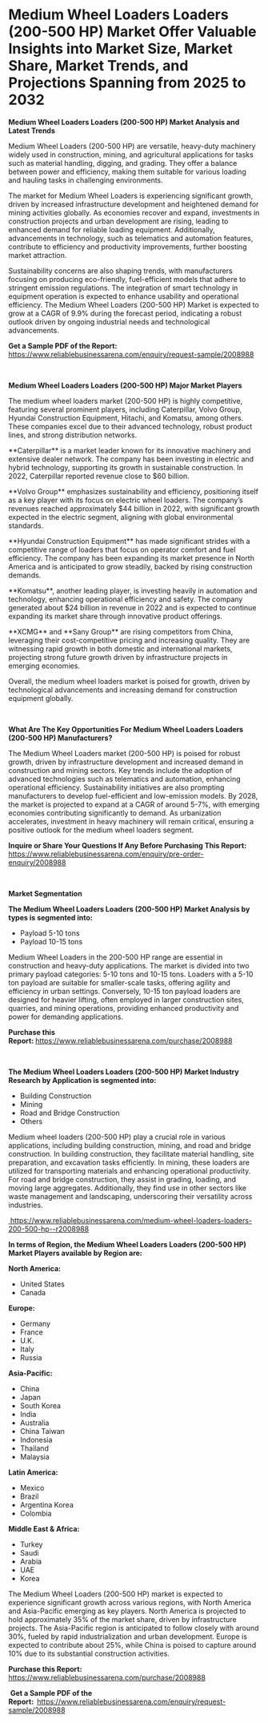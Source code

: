 <p><h1>Medium Wheel Loaders Loaders (200-500 HP) Market Offer Valuable Insights into Market Size, Market Share, Market Trends, and Projections Spanning from 2025 to 2032</h1></p><p><strong>Medium Wheel Loaders Loaders (200-500 HP) Market Analysis and Latest Trends</strong></p>
<p><p>Medium Wheel Loaders (200-500 HP) are versatile, heavy-duty machinery widely used in construction, mining, and agricultural applications for tasks such as material handling, digging, and grading. They offer a balance between power and efficiency, making them suitable for various loading and hauling tasks in challenging environments.</p><p>The market for Medium Wheel Loaders is experiencing significant growth, driven by increased infrastructure development and heightened demand for mining activities globally. As economies recover and expand, investments in construction projects and urban development are rising, leading to enhanced demand for reliable loading equipment. Additionally, advancements in technology, such as telematics and automation features, contribute to efficiency and productivity improvements, further boosting market attraction.</p><p>Sustainability concerns are also shaping trends, with manufacturers focusing on producing eco-friendly, fuel-efficient models that adhere to stringent emission regulations. The integration of smart technology in equipment operation is expected to enhance usability and operational efficiency. The Medium Wheel Loaders (200-500 HP) Market is expected to grow at a CAGR of 9.9% during the forecast period, indicating a robust outlook driven by ongoing industrial needs and technological advancements.</p></p>
<p><strong>Get a Sample PDF of the Report:&nbsp;</strong> <a href="https://www.reliablebusinessarena.com/enquiry/request-sample/2008988?utm_campaign=2042&utm_medium=2&utm_source=Github&utm_content=ia&utm_term=12042025&utm_id=medium-wheel-loaders-loaders-200-500-hp">https://www.reliablebusinessarena.com/enquiry/request-sample/2008988</a></p>
<p>&nbsp;</p>
<p><strong>Medium Wheel Loaders Loaders (200-500 HP) Major Market Players</strong></p>
<p><p>The medium wheel loaders market (200-500 HP) is highly competitive, featuring several prominent players, including Caterpillar, Volvo Group, Hyundai Construction Equipment, Hitachi, and Komatsu, among others. These companies excel due to their advanced technology, robust product lines, and strong distribution networks.</p><p>**Caterpillar** is a market leader known for its innovative machinery and extensive dealer network. The company has been investing in electric and hybrid technology, supporting its growth in sustainable construction. In 2022, Caterpillar reported revenue close to $60 billion.</p><p>**Volvo Group** emphasizes sustainability and efficiency, positioning itself as a key player with its focus on electric wheel loaders. The company’s revenues reached approximately $44 billion in 2022, with significant growth expected in the electric segment, aligning with global environmental standards.</p><p>**Hyundai Construction Equipment** has made significant strides with a competitive range of loaders that focus on operator comfort and fuel efficiency. The company has been expanding its market presence in North America and is anticipated to grow steadily, backed by rising construction demands.</p><p>**Komatsu**, another leading player, is investing heavily in automation and technology, enhancing operational efficiency and safety. The company generated about $24 billion in revenue in 2022 and is expected to continue expanding its market share through innovative product offerings.</p><p>**XCMG** and **Sany Group** are rising competitors from China, leveraging their cost-competitive pricing and increasing quality. They are witnessing rapid growth in both domestic and international markets, projecting strong future growth driven by infrastructure projects in emerging economies.</p><p>Overall, the medium wheel loaders market is poised for growth, driven by technological advancements and increasing demand for construction equipment globally.</p></p>
<p>&nbsp;</p>
<p><strong>What Are The Key Opportunities For Medium Wheel Loaders Loaders (200-500 HP) Manufacturers?</strong></p>
<p><p>The Medium Wheel Loaders market (200-500 HP) is poised for robust growth, driven by infrastructure development and increased demand in construction and mining sectors. Key trends include the adoption of advanced technologies such as telematics and automation, enhancing operational efficiency. Sustainability initiatives are also prompting manufacturers to develop fuel-efficient and low-emission models. By 2028, the market is projected to expand at a CAGR of around 5-7%, with emerging economies contributing significantly to demand. As urbanization accelerates, investment in heavy machinery will remain critical, ensuring a positive outlook for the medium wheel loaders segment.</p></p>
<p><strong>Inquire or Share Your Questions If Any Before Purchasing This Report:</strong> <a href="https://www.reliablebusinessarena.com/enquiry/pre-order-enquiry/2008988?utm_campaign=2042&utm_medium=2&utm_source=Github&utm_content=ia&utm_term=12042025&utm_id=medium-wheel-loaders-loaders-200-500-hp">https://www.reliablebusinessarena.com/enquiry/pre-order-enquiry/2008988</a></p>
<p>&nbsp;</p>
<p><strong>Market Segmentation</strong></p>
<p><strong>The Medium Wheel Loaders Loaders (200-500 HP) Market Analysis by types is segmented into:</strong></p>
<p><ul><li>Payload 5-10 tons</li><li>Payload 10-15 tons</li></ul></p>
<p><p>Medium Wheel Loaders in the 200-500 HP range are essential in construction and heavy-duty applications. The market is divided into two primary payload categories: 5-10 tons and 10-15 tons. Loaders with a 5-10 ton payload are suitable for smaller-scale tasks, offering agility and efficiency in urban settings. Conversely, 10-15 ton payload loaders are designed for heavier lifting, often employed in larger construction sites, quarries, and mining operations, providing enhanced productivity and power for demanding applications.</p></p>
<p><strong>Purchase this Report:&nbsp;</strong><a href="https://www.reliablebusinessarena.com/purchase/2008988?utm_campaign=2042&utm_medium=2&utm_source=Github&utm_content=ia&utm_term=12042025&utm_id=medium-wheel-loaders-loaders-200-500-hp">https://www.reliablebusinessarena.com/purchase/2008988</a></p>
<p>&nbsp;</p>
<p><strong>The Medium Wheel Loaders Loaders (200-500 HP) Market Industry Research by Application is segmented into:</strong></p>
<p><ul><li>Building Construction</li><li>Mining</li><li>Road and Bridge Construction</li><li>Others</li></ul></p>
<p><p>Medium wheel loaders (200-500 HP) play a crucial role in various applications, including building construction, mining, and road and bridge construction. In building construction, they facilitate material handling, site preparation, and excavation tasks efficiently. In mining, these loaders are utilized for transporting materials and enhancing operational productivity. For road and bridge construction, they assist in grading, loading, and moving large aggregates. Additionally, they find use in other sectors like waste management and landscaping, underscoring their versatility across industries.</p></p>
<p><a href="https://www.reliablebusinessarena.com/medium-wheel-loaders-loaders-200-500-hp--r2008988?utm_campaign=2042&utm_medium=2&utm_source=Github&utm_content=ia&utm_term=12042025&utm_id=medium-wheel-loaders-loaders-200-500-hp">&nbsp;https://www.reliablebusinessarena.com/medium-wheel-loaders-loaders-200-500-hp--r2008988</a></p>
<p><strong>In terms of Region, the Medium Wheel Loaders Loaders (200-500 HP) Market Players available by Region are:</strong></p>
<p>
    <p> <strong> North America: </strong>
        <ul>
            <li>United States</li>
            <li>Canada</li>
        </ul>
        </p> 
    <p> <strong> Europe: </strong>
        <ul>
            <li>Germany</li>
            <li>France</li>
            <li>U.K.</li>
            <li>Italy</li>
            <li>Russia</li>
        </ul>
        </p> 
    <p> <strong> Asia-Pacific: </strong>
        <ul>
            <li>China</li>
            <li>Japan</li>
            <li>South Korea</li>
            <li>India</li>
            <li>Australia</li>
            <li>China Taiwan</li>
            <li>Indonesia</li>
            <li>Thailand</li>
            <li>Malaysia</li>
        </ul>
        </p> 
    <p> <strong> Latin America: </strong>
        <ul>
            <li>Mexico</li>
            <li>Brazil</li>
            <li>Argentina Korea</li>
            <li>Colombia</li>
        </ul>
        </p> 
    <p> <strong> Middle East & Africa: </strong>
        <ul>
            <li>Turkey</li>
            <li>Saudi</li>
            <li>Arabia</li>
            <li>UAE</li>
            <li>Korea</li>
        </ul>
    </p>
    </p>
<p><p>The Medium Wheel Loaders (200-500 HP) market is expected to experience significant growth across various regions, with North America and Asia-Pacific emerging as key players. North America is projected to hold approximately 35% of the market share, driven by infrastructure projects. The Asia-Pacific region is anticipated to follow closely with around 30%, fueled by rapid industrialization and urban development. Europe is expected to contribute about 25%, while China is poised to capture around 10% due to its substantial construction activities.</p></p>
<p><strong>Purchase this Report: </strong><a href="https://www.reliablebusinessarena.com/purchase/2008988?utm_campaign=2042&utm_medium=2&utm_source=Github&utm_content=ia&utm_term=12042025&utm_id=medium-wheel-loaders-loaders-200-500-hp">https://www.reliablebusinessarena.com/purchase/2008988</a></p>
<p>&nbsp;<strong>Get a Sample PDF of the Report:&nbsp;&nbsp;</strong><a href="https://www.reliablebusinessarena.com/enquiry/request-sample/2008988?utm_campaign=2042&utm_medium=2&utm_source=Github&utm_content=ia&utm_term=12042025&utm_id=medium-wheel-loaders-loaders-200-500-hp">https://www.reliablebusinessarena.com/enquiry/request-sample/2008988</a></p>
<p><strong></strong></p>
<p><p></p><p></p><p></p></p>